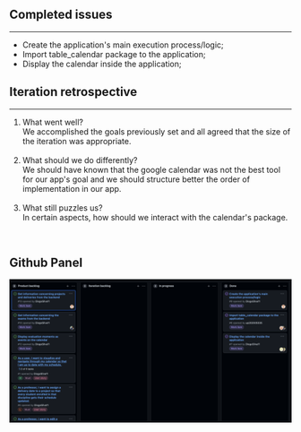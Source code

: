 ## Completed issues
---
* Create the application's main execution process/logic;
* Import table_calendar package to the application;
* Display the calendar inside the application;

## Iteration retrospective 
---
1. What went well? <br />
We accomplished the goals previously set and all agreed that the size of the iteration was appropriate.
<br /><br />
2. What should we do differently? <br />
We should have known that the google calendar was not the best tool for our app's goal and we should structure better the order of implementation in our app.
<br /><br />
3. What still puzzles us? <br />
In certain aspects, how should we interact with the calendar's package.
<br />

## Github Panel

<p align="center" justify="center">
  <img src="Github_panel.png" width="" height=""/>
</p>


